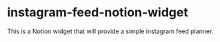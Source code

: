 # instagram-feed-notion-widget
This is a Notion widget that will provide a simple instagram feed planner.
